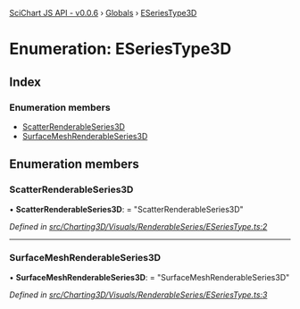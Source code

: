 [SciChart JS API - v0.0.6](../README.md) › [Globals](../globals.md) › [ESeriesType3D](eseriestype3d.md)

# Enumeration: ESeriesType3D

## Index

### Enumeration members

* [ScatterRenderableSeries3D](eseriestype3d.md#scatterrenderableseries3d)
* [SurfaceMeshRenderableSeries3D](eseriestype3d.md#surfacemeshrenderableseries3d)

## Enumeration members

###  ScatterRenderableSeries3D

• **ScatterRenderableSeries3D**: = "ScatterRenderableSeries3D"

*Defined in [src/Charting3D/Visuals/RenderableSeries/ESeriesType.ts:2](https://github.com/ABTSoftware/SciChart.Dev/blob/f6fba97af2/Web/src/SciChart/src/Charting3D/Visuals/RenderableSeries/ESeriesType.ts#L2)*

___

###  SurfaceMeshRenderableSeries3D

• **SurfaceMeshRenderableSeries3D**: = "SurfaceMeshRenderableSeries3D"

*Defined in [src/Charting3D/Visuals/RenderableSeries/ESeriesType.ts:3](https://github.com/ABTSoftware/SciChart.Dev/blob/f6fba97af2/Web/src/SciChart/src/Charting3D/Visuals/RenderableSeries/ESeriesType.ts#L3)*
